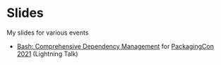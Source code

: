 # Slides

My slides for various events

- [Bash: Comprehensive Dependency Management](https://web.archive.org/web/20211113020214/https://pretalx.com/packagingcon-2021/talk/J9SYFM) for [PackagingCon 2021](https://web.archive.org/web/20211127080918/https://packaging-con.org) (Lightning Talk)
